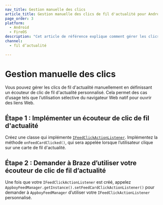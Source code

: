 ```yaml
---
nav_title: Gestion manuelle des clics
article_title: Gestion manuelle des clics de fil d'actualité pour Android et FireOS
page_order: 3
platform: 
  - Android
  - FireOS
description: "Cet article de référence explique comment gérer les clics de fil d'actualité manuellement dans votre application Android ou FireOS."
channel:
  - fil d’actualité
  
---
```


# Gestion manuelle des clics

Vous pouvez gérer les clics de fil d'actualité manuellement en définissant un écouteur de clic de fil d'actualité personnalisé. Cela permet des cas d’usage tels que l’utilisation sélective du navigateur Web natif pour ouvrir des liens Web.

## Étape 1 : Implémenter un écouteur de clic de fil d'actualité

Créez une classe qui implémente [`IFeedClickActionListener`][37]. Implémentez la méthode `onFeedCardClicked()`, qui sera appelée lorsque l’utilisateur clique sur une carte de fil d'actualité.

## Étape 2 : Demander à Braze d’utiliser votre écouteur de clic de fil d’actualité

Une fois que votre `IFeedClickActionListener` est créé, appelez `AppboyFeedManager.getInstance().setFeedCardClickActionListener()` pour demander à `AppboyFeedManager` d’utiliser votre `IFeedClickActionListener` personnalisé.

[37]: https://github.com/Appboy/appboy-android-sdk/blob/master/android-sdk-ui/src/main/java/com/appboy/ui/feed/listeners/IFeedClickActionListener.java
